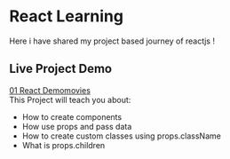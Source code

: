 # React Learning
Here i have shared my project based journey of reactjs !

## Live Project Demo
[01 React Demomovies](https://react-demomovies.netlify.app/) 
<br/> This Project will teach you about: 
- How to create components
- How use props and pass data
- How to create custom classes using props.className
- What is props.children
